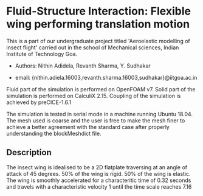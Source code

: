 # Fluid-Structure Interaction: Flexible wing performing translation motion

This is a part of our undergraduate project titled 'Aeroelastic modelling of insect flight' carried out in the school of Mechanical sciences, Indian Institute of Technology Goa.

* Authors: Nithin Adidela, Revanth Sharma, Y. Sudhakar

* email: {nithin.adiela.16003,revanth.sharma.16003,sudhakar}@iitgoa.ac.in 

Fluid part of the simulation is performed on OpenFOAM v7. Solid part of the simulation is performed on CalculiX 2.15. Coupling of the simulation is achieved by preCICE-1.6.1

The  simulation is tested in serial mode in a machine running Ubuntu 18.04. The mesh used is coarse and the user is free to make the mesh finer to achieve a better agreement with the standard case after properly understanding the blockMeshdict file.

## Description

The insect wing is idealised to be a 2D flatplate traversing at an angle of attack of 45 degrees.
50% of the wing is rigid. 50% of the wing is elastic.
The wing is smoothly accelerated for a characteritic time of 0.32 seconds and travels with a characteristic velocity 1 until the time scale reaches 7.16 
